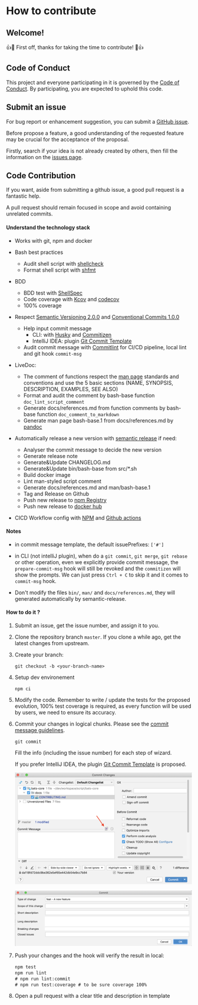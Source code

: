 # How to contribute

## Welcome!
:+1::tada: First off, thanks for taking the time to contribute! :tada::+1:

## Code of Conduct

This project and everyone participating in it is governed by the [Code of Conduct](CODE_OF_CONDUCT.md). By participating, you are expected to uphold this code.

## Submit an issue

For bug report or enhancement suggestion, you can submit a  [GitHub issue](https://guides.github.com/features/issues/). 

Before propose a feature, a good understanding of the requested feature may be crucial for the acceptance of the proposal.

Firstly, search if your idea is not already created by others, then fill the information on the [issues page](https://github.com/renault-digital/bash-base/issues/new/choose).

## Code Contribution

If you want, aside from submitting a github issue, a good pull request is a fantastic help.

A pull request should remain focused in scope and avoid containing unrelated commits.

#### Understand the technology stack

- Works with git, npm and docker

- Bash best practices
    - Audit shell script with [shellcheck](https://www.shellcheck.net/)
    - Format shell script with [shfmt](https://github.com/mvdan/sh)
    
- BDD
    - BDD test with [ShellSpec](https://shellspec.info)
    - Code coverage with [Kcov](http://simonkagstrom.github.io/kcov/index.html) and [codecov](https://codecov.io)
    - 100% coverage

- Respect [Semantic Versioning 2.0.0](https://semver.org/) and [Conventional Commits 1.0.0](https://www.conventionalcommits.org/en/v1.0.0/)
    - Help input commit message 
        - CLI: with [Husky](https://github.com/typicode/husky) and [Commitizen](http://commitizen.github.io/cz-cli)
        - IntelliJ IDEA: plugin [Git Commit Template](https://plugins.jetbrains.com/plugin/9861-git-commit-template)
    - Audit commit message with [Commitlint](https://commitlint.js.org) for CI/CD pipeline, local lint and git hook `commit-msg`
    
- LiveDoc:
    - The comment of functions respect the [man page](https://en.wikipedia.org/wiki/Man_page) standards and conventions and use the 5 basic sections (NAME, SYNOPSIS, DESCRIPTION, EXAMPLES, SEE ALSO) 
    - Format and audit the comment by bash-base function `doc_lint_script_comment`
    - Generate docs/references.md from function comments by bash-base function `doc_comment_to_markdown`
    - Generate man page bash-base.1 from docs/references.md by [pandoc](https://pandoc.org)
    
- Automatically release a new version with [semantic release](https://semantic-release.gitbook.io/) if need:
    - Analyser the commit message to decide the new version
    - Generate release note
    - Generate&Update CHANGELOG.md
    - Generate&Update bin/bash-base from src/*.sh
    - Build docker image
    - Lint man-styled script comment
    - Generate docs/references.md and man/bash-base.1
    - Tag and Release on Github
    - Push new release to [npm Registry](https://www.npmjs.com)
    - Push new release to [docker hub](https://hub.docker.com)
    
- CICD Workflow config with [NPM](https://docs.npmjs.com/about-npm/) and [Github actions](https://docs.github.com/en/actions)
    

#### Notes

- in commit message template, the default issuePrefixes: `['#']`

- in CLI (not intelliJ plugin), when do a `git commit`, `git merge`, `git rebase` or other operation, even we explicitly provide commit message, the `prepare-commit-msg` hook will still be revoked and the `commitizen` will show the prompts. We can just press `Ctrl + C` to skip it and it comes to `commit-msg` hook.

- Don't modify the files `bin/`, `man/` and `docs/references.md`, they will generated automatically by semantic-release.


#### How to do it ?

1. Submit an issue, get the issue number, and assign it to you.

1. Clone the repository branch `master`. If you clone a while ago, get the latest changes from upstream.

1. Create your branch:

    ```
    git checkout -b <your-branch-name>
    ```
   
1. Setup dev environement

    ```
    npm ci
    ```

1. Modify the code. Remember to write / update the tests for the proposed evolution, 100% test coverage is required, as every function will be used by users, we need to ensure its accuracy.

1. Commit your changes in logical chunks. Please see the [commit message guidelines](https://github.com/angular/angular.js/blob/master/DEVELOPERS.md#-git-commit-guidelines).

    ```
    git commit
    ```
    Fill the info (including the issue number) for each step of wizard.
    
    If you prefer IntelliJ IDEA, the plugin [Git Commit Template](https://plugins.jetbrains.com/plugin/9861-git-commit-template) is proposed.
    
    ![intellij_plugin_icon](docs/intellij_plugin_icon.png)
    
    ![intellij_plugin_icon](docs/intellij_plugin_dialog.png)
    
1. Push your changes and the hook will verify the result in local:
                                       
   ```
   npm test
   npm run lint
   # npm run lint:commit
   # npm run test:coverage # to be sure coverage 100%
   ```
    
1. Open a pull request with a clear title and description in template

